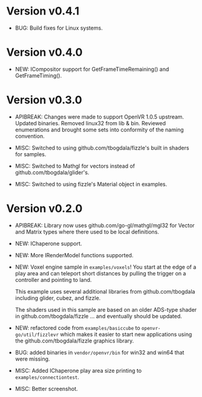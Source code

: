 Version v0.4.1
==============

* BUG: Build fixes for Linux systems.

Version v0.4.0
==============

* NEW: ICompositor support for GetFrameTimeRemaining() and GetFrameTiming().

Version v0.3.0
==============

* APIBREAK: Changes were made to support OpenVR 1.0.5 upstream. Updated binaries.
  Removed linux32 from lib & bin. Reviewed enumerations and brought some sets into
  conformity of the naming convention.

* MISC: Switched to using github.com/tbogdala/fizzle's built in shaders for samples.

* MISC: Switched to Mathgl for vectors instead of github.com/tbogdala/glider's.

* MISC: Switched to using fizzle's Material object in examples.

Version v0.2.0
==============

* APIBREAK: Library now uses github.com/go-gl/mathgl/mgl32 for Vector and
  Matrix types where there used to be local definitions.

* NEW: IChaperone support.

* NEW: More IRenderModel functions supported.

* NEW: Voxel engine sample in `examples/voxels`! You start at the edge of a play
  area and can teleport short distances by pulling the trigger on a controller
  and pointing to land.

  This example uses several additional libraries from github.com/tbogdala including
  glider, cubez, and fizzle.

  The shaders used in this sample are based on an older
  ADS-type shader in github.com/tbogdala/fizzle ... and eventually should be
  updated.

* NEW: refactored code from `examples/basiccube` to `openvr-go/util/fizzlevr` which
  makes it easier to start new applications using the github.com/tbogdala/fizzle
  graphics library.

* BUG: added binaries in `vendor/openvr/bin` for win32 and win64 that were missing.

* MISC: Added IChaperone play area size printing to `examples/connectiontest`.

* MISC: Better screenshot.
